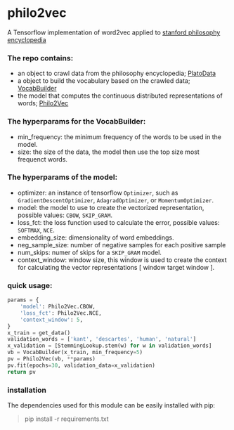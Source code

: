 # philo2vec
A Tensorflow implementation of word2vec applied to [stanford philosophy encyclopedia](http://plato.stanford.edu/)


### The repo contains:

  * an object to crawl data from the philosophy encyclopedia; [PlatoData](https://github.com/mouradmourafiq/philo2vec/blob/master/data.py)
  * a object to build the vocabulary based on the crawled data; [VocabBuilder](https://github.com/mouradmourafiq/philo2vec/blob/master/preprocessors.py)
  * the model that computes the continuous distributed representations of words; [Philo2Vec](https://github.com/mouradmourafiq/philo2vec/blob/master/models.py)
  

### The hyperparams for the VocabBuilder:

  * min_frequency: the minimum frequency of the words to be used in the model.
  * size: the size of the data, the model then use the top size most frequenct words.

### The hyperparams of the model:
   
  * optimizer: an instance of tensorflow `Optimizer`, such as `GradientDescentOptimizer`, `AdagradOptimizer`, or `MomentumOptimizer`.
  * model: the model to use to create the vectorized representation, possible values: `CBOW`, `SKIP_GRAM`.
  * loss_fct: the loss function used to calculate the error, possible values: `SOFTMAX`, `NCE`.
  * embedding_size: dimensionality of word embeddings.
  * neg_sample_size: number of negative samples for each positive sample
  * num_skips: numer of skips for a `SKIP_GRAM` model.
  * context_window:  window size, this window is used to create the context for calculating the vector representations [ window target window ].


### quick usage:

```python
params = {
    'model': Philo2Vec.CBOW,
    'loss_fct': Philo2Vec.NCE,
    'context_window': 5,
}
x_train = get_data()
validation_words = ['kant', 'descartes', 'human', 'natural']
x_validation = [StemmingLookup.stem(w) for w in validation_words]
vb = VocabBuilder(x_train, min_frequency=5)
pv = Philo2Vec(vb, **params)
pv.fit(epochs=30, validation_data=x_validation)
return pv
```


### installation

The dependencies used for this module can be easily installed with pip:

> pip install -r requirements.txt
